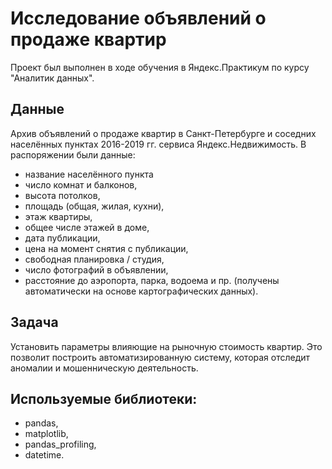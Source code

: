 # Исследование объявлений о продаже квартир

Проект был выполнен в ходе обучения в Яндекс.Практикум по курсу "Аналитик данных".

## Данные
Архив объявлений о продаже квартир в Санкт-Петербурге и соседних населённых пунктах 2016-2019 гг. сервиса Яндекс.Недвижимость.
В распоряжении были данные: 
- название населённого пункта
- число комнат и балконов, 
- высота потолков,
- площадь (общая, жилая, кухни),
- этаж квартиры,
- общее числе этажей в доме,
- дата публикации,
- цена на момент снятия с публикации,
- свободная планировка / студия,
- число фотографий в объявлении,
- расстояние до аэропорта, парка, водоема и пр. (получены автоматически на основе картографических данных).

## Задача
Установить параметры влияющие на рыночную стоимость квартир. Это позволит построить автоматизированную систему, которая отследит аномалии и мошенническую деятельность.

## Используемые библиотеки:
- pandas,
- matplotlib,
- pandas_profiling,
- datetime.
